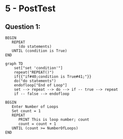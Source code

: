 # 5 - PostTest

## Question 1:

```pseudocode
BEGIN
   REPEAT
      (do statements)
   UNTIL (condition is True)
END
```

```mermaid
graph TD
	set["set 'condition'"]
	repeat("REPEAT()")
	if{{"if#40;condition is True#41;"}}
	do("do statements")
	endofloop["End of Loop"]
	set --> repeat --> do --> if -- true --> repeat
	if -- false --> endofloop
```

```pseudocode
BEGIN
   Enter Number of Loops
   Set count = 1
   REPEAT
      PRINT This is loop number; count
      count = count + 1
   UNTIL (count >= NumberOfLoops)
END
```

